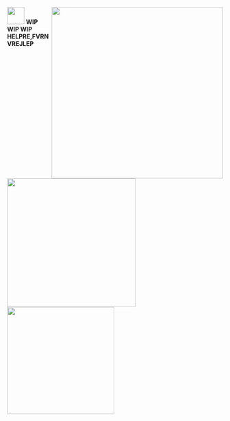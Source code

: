 <img src="https://github.com/user-attachments/assets/4169a5ea-c7a4-495c-b875-7950bbd0be4e" style="float" align="right" height="400"/>
<img src="https://github.com/user-attachments/assets/60d3dfda-fc3b-46a9-86b1-fefb29246c84" style="Float" align="left" width="300"/> <img src="https://github.com/user-attachments/assets/b5949373-8d25-45a1-b82f-3760a4eb1926" width="40"/> 
<img src="https://github.com/user-attachments/assets/ccc45868-12c6-4afd-9160-617d6a8e2a72" height="250px" align="left"/>
<b>WIP WIP WIP HELPRE,FVRNVREJLEP</b>

